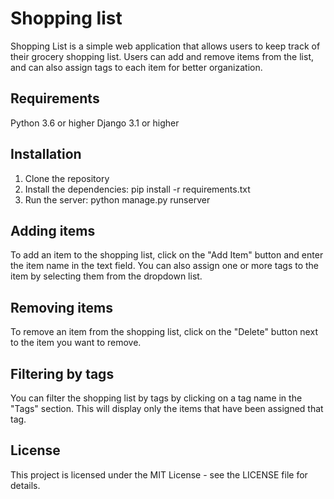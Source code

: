 # Shopping list
Shopping List is a simple web application that allows users to keep track of their grocery shopping list. Users can add and remove items from the list, and can also assign tags to each item for better organization.

## Requirements
Python 3.6 or higher
Django 3.1 or higher

## Installation
1. Clone the repository
2. Install the dependencies: pip install -r requirements.txt
3. Run the server: python manage.py runserver

## Adding items
To add an item to the shopping list, click on the "Add Item" button and enter the item name in the text field. You can also assign one or more tags to the item by selecting them from the dropdown list.

## Removing items
To remove an item from the shopping list, click on the "Delete" button next to the item you want to remove.

## Filtering by tags
You can filter the shopping list by tags by clicking on a tag name in the "Tags" section. This will display only the items that have been assigned that tag.

## License
This project is licensed under the MIT License - see the LICENSE file for details.
